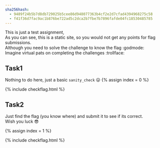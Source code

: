 ```yaml
---
sha256hash: 
  - 9489f24b5b7d8db729025b5cee86d948077363b4cf2e2d7cfad4394968275c58
  - f41f36d7fac9ac1b876be722ad5c2dca2b7fbe7b7896fafde04fc18530485785
---
```


This is just a test assignment,  
As you can see, this is a static site, so you would not get any points for flag submissions.  
Although you need to solve the challenge to know the flag :godmode:  
Imagine virtual pats on completing the challenges :trollface:  

## Task1 
Nothing to do here, just a basic `sanity_check` :stuck_out_tongue:
{% assign index = 0 %}

{% include checkflag.html %}

## Task2
Just find the flag (you know where) and submit it to see if its correct.  
Wish you luck :sunglasses:  
<!-- inspect element rocks yo flag{congrats} -->
{% assign index = 1 %}

{% include checkflag.html %}





